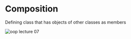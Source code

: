 # Composition
Defining class that has objects of other classes as members

![oop lecture 07](https://user-images.githubusercontent.com/41892175/49714479-f2daa500-fc87-11e8-8a32-4e372ef36295.png)
